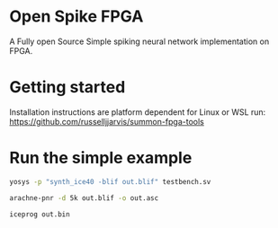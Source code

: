 # Open Spike FPGA

A Fully open Source Simple spiking neural network implementation on FPGA.

# Getting started

Installation instructions are platform dependent for Linux or WSL run:
https://github.com/russelljjarvis/summon-fpga-tools

# Run the simple example
```bash
yosys -p "synth_ice40 -blif out.blif" testbench.sv
```

```bash
arachne-pnr -d 5k out.blif -o out.asc
```

```bash
iceprog out.bin
```
